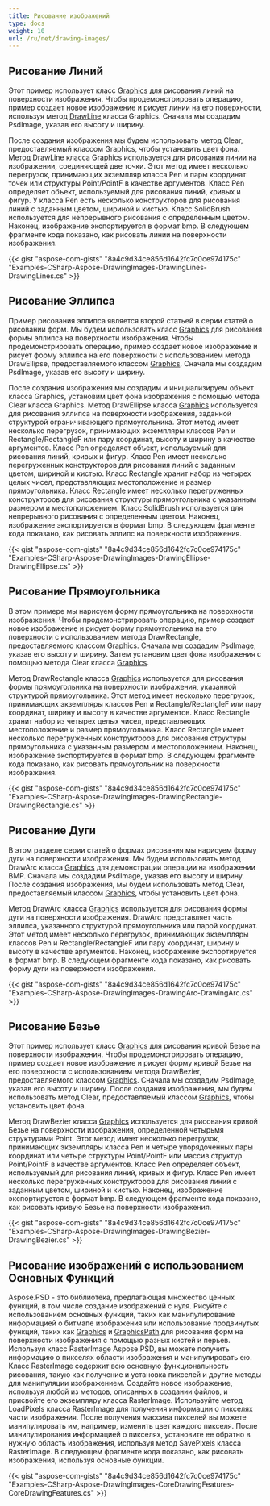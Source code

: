 ```yaml
---
title: Рисование изображений
type: docs
weight: 10
url: /ru/net/drawing-images/
---
```


## **Рисование Линий**
Этот пример использует класс [Graphics](https://reference.aspose.com/psd/net/aspose.psd/graphics) для рисования линий на поверхности изображения. Чтобы продемонстрировать операцию, пример создает новое изображение и рисует линии на его поверхности, используя метод [DrawLine](https://reference.aspose.com/psd/net/aspose.psd/graphics/methods/drawline/index) класса Graphics. Сначала мы создадим PsdImage, указав его высоту и ширину.

После создания изображения мы будем использовать метод Clear, предоставляемый классом Graphics, чтобы установить цвет фона. Метод [DrawLine](https://reference.aspose.com/psd/net/aspose.psd/graphics/methods/drawline/index) класса [Graphics](https://reference.aspose.com/psd/net/aspose.psd/graphics) используется для рисования линии на изображении, соединяющей две точки. Этот метод имеет несколько перегрузок, принимающих экземпляр класса Pen и пары координат точек или структуры Point/PointF в качестве аргументов. Класс Pen определяет объект, используемый для рисования линий, кривых и фигур. У класса Pen есть несколько конструкторов для рисования линий с заданным цветом, шириной и кистью. Класс SolidBrush используется для непрерывного рисования с определенным цветом. Наконец, изображение экспортируется в формат bmp. В следующем фрагменте кода показано, как рисовать линии на поверхности изображения.



{{< gist "aspose-com-gists" "8a4c9d34ce856d1642fc7c0ce974175c" "Examples-CSharp-Aspose-DrawingImages-DrawingLines-DrawingLines.cs" >}}
## **Рисование Эллипса**
Пример рисования эллипса является второй статьей в серии статей о рисовании форм. Мы будем использовать класс [Graphics](https://reference.aspose.com/psd/net/aspose.psd/graphics) для рисования формы эллипса на поверхности изображения. Чтобы продемонстрировать операцию, пример создает новое изображение и рисует форму эллипса на его поверхности с использованием метода DrawEllipse, предоставляемого классом [Graphics](https://reference.aspose.com/psd/net/aspose.psd/graphics). Сначала мы создадим PsdImage, указав его высоту и ширину.

После создания изображения мы создадим и инициализируем объект класса Graphics, установим цвет фона изображения с помощью метода Clear класса Graphics. Метод DrawEllipse класса [Graphics](https://reference.aspose.com/psd/net/aspose.psd/graphics) используется для рисования эллипса на поверхности изображения, заданной структурой ограничивающего прямоугольника. Этот метод имеет несколько перегрузок, принимающих экземпляры классов Pen и Rectangle/RectangleF или пару координат, высоту и ширину в качестве аргументов. Класс Pen определяет объект, используемый для рисования линий, кривых и фигур. Класс Pen имеет несколько перегруженных конструкторов для рисования линий с заданным цветом, шириной и кистью. Класс Rectangle хранит набор из четырех целых чисел, представляющих местоположение и размер прямоугольника. Класс Rectangle имеет несколько перегруженных конструкторов для рисования структуры прямоугольника с указанным размером и местоположением. Класс SolidBrush используется для непрерывного рисования с определенным цветом. Наконец, изображение экспортируется в формат bmp. В следующем фрагменте кода показано, как рисовать эллипс на поверхности изображения.



{{< gist "aspose-com-gists" "8a4c9d34ce856d1642fc7c0ce974175c" "Examples-CSharp-Aspose-DrawingImages-DrawingEllipse-DrawingEllipse.cs" >}}
## **Рисование Прямоугольника**
В этом примере мы нарисуем форму прямоугольника на поверхности изображения. Чтобы продемонстрировать операцию, пример создает новое изображение и рисует форму прямоугольника на его поверхности с использованием метода DrawRectangle, предоставляемого классом [Graphics](https://reference.aspose.com/psd/net/aspose.psd/graphics). Сначала мы создадим PsdImage, указав его высоту и ширину. Затем установим цвет фона изображения с помощью метода Clear класса [Graphics](https://reference.aspose.com/psd/net/aspose.psd/graphics).

Метод DrawRectangle класса [Graphics](https://reference.aspose.com/psd/net/aspose.psd/graphics) используется для рисования формы прямоугольника на поверхности изображения, указанной структурой прямоугольника. Этот метод имеет несколько перегрузок, принимающих экземпляры классов Pen и Rectangle/RectangleF или пару координат, ширину и высоту в качестве аргументов. Класс Rectangle хранит набор из четырех целых чисел, представляющих местоположение и размер прямоугольника. Класс Rectangle имеет несколько перегруженных конструкторов для рисования структуры прямоугольника с указанным размером и местоположением. Наконец, изображение экспортируется в формат bmp. В следующем фрагменте кода показано, как рисовать прямоугольник на поверхности изображения.



{{< gist "aspose-com-gists" "8a4c9d34ce856d1642fc7c0ce974175c" "Examples-CSharp-Aspose-DrawingImages-DrawingRectangle-DrawingRectangle.cs" >}}
## **Рисование Дуги**
В этом разделе серии статей о формах рисования мы нарисуем форму дуги на поверхности изображения. Мы будем использовать метод DrawArc класса [Graphics](https://reference.aspose.com/psd/net/aspose.psd/graphics) для демонстрации операции на изображении BMP. Сначала мы создадим PsdImage, указав его высоту и ширину. После создания изображения, мы будем использовать метод Clear, предоставляемый классом [Graphics](https://reference.aspose.com/psd/net/aspose.psd/graphics), чтобы установить цвет фона.

Метод DrawArc класса [Graphics](https://reference.aspose.com/psd/net/aspose.psd/graphics) используется для рисования формы дуги на поверхности изображения. DrawArc представляет часть эллипса, указанного структурой прямоугольника или парой координат. Этот метод имеет несколько перегрузок, принимающих экземпляры классов Pen и Rectangle/RectangleF или пару координат, ширину и высоту в качестве аргументов. Наконец, изображение экспортируется в формат bmp. В следующем фрагменте кода показано, как рисовать форму дуги на поверхности изображения.



{{< gist "aspose-com-gists" "8a4c9d34ce856d1642fc7c0ce974175c" "Examples-CSharp-Aspose-DrawingImages-DrawingArc-DrawingArc.cs" >}}
## **Рисование Безье**
Этот пример использует класс [Graphics](https://reference.aspose.com/psd/net/aspose.psd/graphics) для рисования кривой Безье на поверхности изображения. Чтобы продемонстрировать операцию, пример создает новое изображение и рисует форму кривой Безье на его поверхности с использованием метода DrawBezier, предоставляемого классом [Graphics](https://reference.aspose.com/psd/net/aspose.psd/graphics). Сначала мы создадим PsdImage, указав его высоту и ширину. После создания изображения, мы будем использовать метод Clear, предоставляемый классом [Graphics](https://reference.aspose.com/psd/net/aspose.psd/graphics), чтобы установить цвет фона.

Метод DrawBezier класса [Graphics](https://reference.aspose.com/psd/net/aspose.psd/graphics) используется для рисования кривой Безье на поверхности изображения, определенной четырьмя структурами Point. Этот метод имеет несколько перегрузок, принимающих экземпляры класса Pen и четыре упорядоченных пары координат или четыре структуры Point/PointF или массив структур Point/PointF в качестве аргументов. Класс Pen определяет объект, используемый для рисования линий, кривых и фигур. Класс Pen имеет несколько перегруженных конструкторов для рисования линий с заданным цветом, шириной и кистью. Наконец, изображение экспортируется в формат bmp. В следующем фрагменте кода показано, как рисовать кривую Безье на поверхности изображения.



{{< gist "aspose-com-gists" "8a4c9d34ce856d1642fc7c0ce974175c" "Examples-CSharp-Aspose-DrawingImages-DrawingBezier-DrawingBezier.cs" >}}
## **Рисование изображений с использованием Основных Функций**
Aspose.PSD - это библиотека, предлагающая множество ценных функций, в том числе создание изображений с нуля. Рисуйте с использованием основных функций, таких как манипулирование информацией о битмапе изображения или использование продвинутых функций, таких как [Graphics](https://reference.aspose.com/psd/net/aspose.psd/graphics) и [GraphicsPath](https://reference.aspose.com/psd/net/aspose.psd/graphicspath) для рисования форм на поверхности изображения с помощью разных кистей и перьев. Используя класс RasterImage Aspose.PSD, вы можете получить информацию о пикселях области изображения и манипулировать ею. Класс RasterImage содержит всю основную функциональность рисования, такую как получение и установка пикселей и другие методы для манипуляции изображением. Создайте новое изображение, используя любой из методов, описанных в создании файлов, и присвойте его экземпляру класса RasterImage. Используйте метод LoadPixels класса RasterImage для получения информации о пикселях части изображения. После получения массива пикселей вы можете манипулировать им, например, изменить цвет каждого пикселя. После манипулирования информацией о пикселях, установите ее обратно в нужную область изображения, используя метод SavePixels класса RasterImage. В следующем фрагменте кода показано, как рисовать изображения, используя основные функции.



{{< gist "aspose-com-gists" "8a4c9d34ce856d1642fc7c0ce974175c" "Examples-CSharp-Aspose-DrawingImages-CoreDrawingFeatures-CoreDrawingFeatures.cs" >}}
